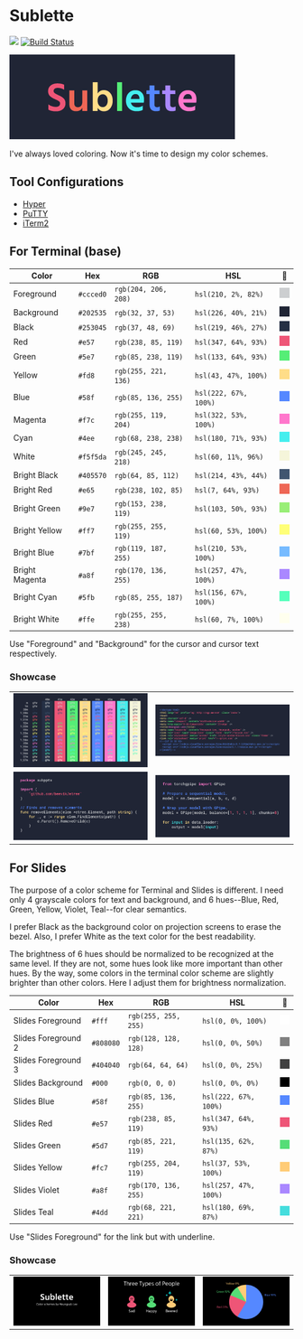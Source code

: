 # Sublette

![](https://img.shields.io/badge/theme-sublette-%2358f.svg?style=flat-square)
[![Build Status](https://img.shields.io/travis/sublee/sublette.svg?style=flat-square)](https://travis-ci.org/sublee/sublette)

![](showcase/logo.png)

I've always loved coloring. Now it's time to design my color schemes.

## Tool Configurations

- [Hyper](configs/Hyper)
- [PuTTY](configs/PuTTY)
- [iTerm2](configs/iTerm2)

## For Terminal (base)

Color          | Hex       | RGB                  | HSL                   |🎨
-------------- | --------- | -------------------- | --------------------- | --------------------------
Foreground     | `#ccced0` | `rgb(204, 206, 208)` | `hsl(210, 2%, 82%)`   | ![](plates/foreground.png)
Background     | `#202535` | `rgb(32, 37, 53)`    | `hsl(226, 40%, 21%)`  | ![](plates/background.png)
Black          | `#253045` | `rgb(37, 48, 69)`    | `hsl(219, 46%, 27%)`  | ![](plates/black.png)
Red            | `#e57`    | `rgb(238, 85, 119)`  | `hsl(347, 64%, 93%)`  | ![](plates/red.png)
Green          | `#5e7`    | `rgb(85, 238, 119)`  | `hsl(133, 64%, 93%)`  | ![](plates/green.png)
Yellow         | `#fd8`    | `rgb(255, 221, 136)` | `hsl(43, 47%, 100%)`  | ![](plates/yellow.png)
Blue           | `#58f`    | `rgb(85, 136, 255)`  | `hsl(222, 67%, 100%)` | ![](plates/blue.png)
Magenta        | `#f7c`    | `rgb(255, 119, 204)` | `hsl(322, 53%, 100%)` | ![](plates/magenta.png)
Cyan           | `#4ee`    | `rgb(68, 238, 238)`  | `hsl(180, 71%, 93%)`  | ![](plates/cyan.png)
White          | `#f5f5da` | `rgb(245, 245, 218)` | `hsl(60, 11%, 96%)`   | ![](plates/white.png)
Bright Black   | `#405570` | `rgb(64, 85, 112)`   | `hsl(214, 43%, 44%)`  | ![](plates/bright-black.png)
Bright Red     | `#e65`    | `rgb(238, 102, 85)`  | `hsl(7, 64%, 93%)`    | ![](plates/bright-red.png)
Bright Green   | `#9e7`    | `rgb(153, 238, 119)` | `hsl(103, 50%, 93%)`  | ![](plates/bright-green.png)
Bright Yellow  | `#ff7`    | `rgb(255, 255, 119)` | `hsl(60, 53%, 100%)`  | ![](plates/bright-yellow.png)
Bright Blue    | `#7bf`    | `rgb(119, 187, 255)` | `hsl(210, 53%, 100%)` | ![](plates/bright-blue.png)
Bright Magenta | `#a8f`    | `rgb(170, 136, 255)` | `hsl(257, 47%, 100%)` | ![](plates/bright-magenta.png)
Bright Cyan    | `#5fb`    | `rgb(85, 255, 187)`  | `hsl(156, 67%, 100%)` | ![](plates/bright-cyan.png)
Bright White   | `#ffe`    | `rgb(255, 255, 238)` | `hsl(60, 7%, 100%)`   | ![](plates/bright-white.png)

Use "Foreground" and "Background" for the cursor and cursor text respectively.

### Showcase

<table>
  <tr>
    <td><img src="showcase/colors.ansi.png" /></td>
    <td><img src="showcase/subl.ee.html.png" /></td>
  </tr>
  <tr>
    <td><img src="showcase/subpptx.go.png" /></td>
    <td><img src="showcase/torchgpipe.py.png" /></td>
  </tr>
</table>

## For Slides

The purpose of a color scheme for Terminal and Slides is different. I need only
4 grayscale colors for text and background, and 6 hues--Blue, Red, Green,
Yellow, Violet, Teal--for clear semantics.

I prefer Black as the background color on projection screens to erase the
bezel. Also, I prefer White as the text color for the best readability.

The brightness of 6 hues should be normalized to be recognized at the same
level. If they are not, some hues look like more important than other hues. By
the way, some colors in the terminal color scheme are slightly brighter than
other colors. Here I adjust them for brightness normalization.

Color               | Hex       | RGB                  | HSL                   |🎨
------------------- | --------- | -------------------- | --------------------- | ---------------------------------
Slides Foreground   | `#fff`    | `rgb(255, 255, 255)` | `hsl(0, 0%, 100%)`    | ![](plates/slides-foreground.png)
Slides Foreground 2 | `#808080` | `rgb(128, 128, 128)` | `hsl(0, 0%, 50%)`     | ![](plates/slides-foreground-2.png)
Slides Foreground 3 | `#404040` | `rgb(64, 64, 64)`    | `hsl(0, 0%, 25%)`     | ![](plates/slides-foreground-3.png)
Slides Background   | `#000`    | `rgb(0, 0, 0)`       | `hsl(0, 0%, 0%)`      | ![](plates/slides-background.png)
Slides Blue         | `#58f`    | `rgb(85, 136, 255)`  | `hsl(222, 67%, 100%)` | ![](plates/slides-blue.png)
Slides Red          | `#e57`    | `rgb(238, 85, 119)`  | `hsl(347, 64%, 93%)`  | ![](plates/slides-red.png)
Slides Green        | `#5d7`    | `rgb(85, 221, 119)`  | `hsl(135, 62%, 87%)`  | ![](plates/slides-green.png)
Slides Yellow       | `#fc7`    | `rgb(255, 204, 119)` | `hsl(37, 53%, 100%)`  | ![](plates/slides-yellow.png)
Slides Violet       | `#a8f`    | `rgb(170, 136, 255)` | `hsl(257, 47%, 100%)` | ![](plates/slides-violet.png)
Slides Teal         | `#4dd`    | `rgb(68, 221, 221)`  | `hsl(180, 69%, 87%)`  | ![](plates/slides-teal.png)

Use "Slides Foreground" for the link but with underline.

### Showcase

<table>
  <tr>
    <td><img src="showcase/slides-title.png" /></td>
    <td><img src="showcase/slides-people.png" /></td>
    <td><img src="showcase/slides-pie-chart.png" /></td>
  </tr>
</table>
